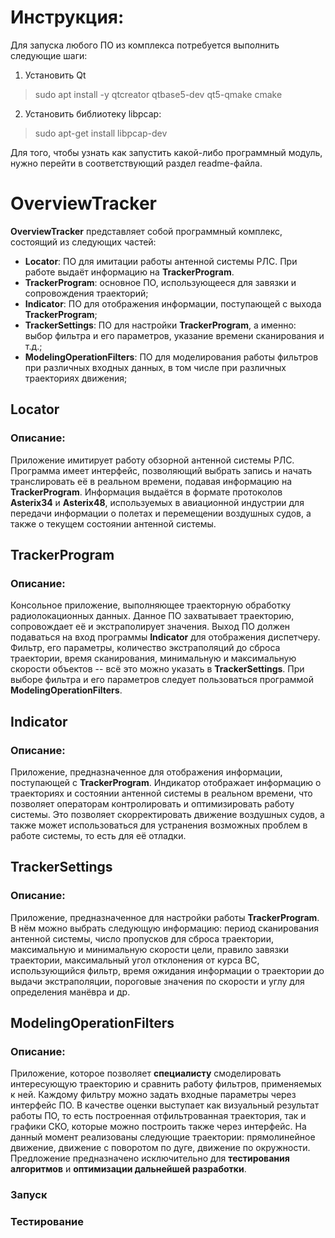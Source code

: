 # Инструкция:
Для запуска любого ПО из комплекса потребуется выполнить следующие шаги:
1) Установить Qt
>sudo apt install -y qtcreator qtbase5-dev qt5-qmake cmake

2) Установить библиотеку libpcap:
> sudo apt-get install libpcap-dev

Для того, чтобы узнать как запустить какой-либо программный модуль, нужно перейти в соответствующий раздел readme-файла.

# OverviewTracker
__OverviewTracker__ представляет собой программный комплекс, состоящий из следующих частей:
* __Locator__: ПО для имитации работы антенной системы РЛС. При работе выдаёт информацию на __TrackerProgram__.
* __TrackerProgram__: основное ПО, использующееся для завязки и сопровождения траекторий;
* __Indicator__: ПО для отображения информации, поступающей с выхода __TrackerProgram__;
* __TrackerSettings__: ПО для настройки __TrackerProgram__, а именно: выбор фильтра и его параметров, указание времени сканирования и т.д.;
* __ModelingOperationFilters__: ПО для моделирования работы фильтров при различных входных данных, в том числе при различных траекториях движения;

## Locator
### Описание:
Приложение имитирует работу обзорной антенной системы РЛС. Программа имеет интерфейс, позволяющий выбрать запись и начать транслировать её в реальном времени, подавая информацию на __TrackerProgram__. Информация выдаётся в формате протоколов __Asterix34__ и __Asterix48__, используемых в авиационной индустрии для передачи информации о полетах и перемещении воздушных судов, а также о текущем состоянии антенной системы.

## TrackerProgram
### Описание:
Консольное приложение, выполняющее траекторную обработку радиолокационных данных. Данное ПО захватывает траекторию, сопровождает её и экстраполирует значения. Выход ПО должен подаваться на вход программы __Indicator__ для отображения диспетчеру. Фильтр, его параметры, количество экстраполяций до сброса траектории, время сканирования, минимальную и максимальную скорости объектов -- всё это можно указать в __TrackerSettings__. При выборе фильтра и его параметров следует пользоваться программой __ModelingOperationFilters__.

## Indicator
### Описание:
Приложение, предназначенное для отображения информации, поступающей с __TrackerProgram__.  Индикатор отображает информацию о траекториях и состоянии антенной системы в реальном времени, что позволяет операторам контролировать и оптимизировать работу системы. Это позволяет скорректировать движение воздушных судов, а также может использоваться для устранения возможных проблем в работе системы, то есть для её отладки.

## TrackerSettings
### Описание:
Приложение, предназначенное для настройки работы __TrackerProgram__. В нём можно выбрать следующую информацию: период сканирования антенной системы, число пропусков для сброса траектории, максимальную и минимальную скорости цели, правило завязки траектории, максимальный угол отклонения от курса ВС, использующийся фильтр, время ожидания информации о траектории до выдачи экстраполяции, пороговые значения по скорости и углу для определения манёвра и др.

## ModelingOperationFilters
### Описание:
Приложение, которое позволяет __специалисту__ смоделировать интересующую траекторию и сравнить работу фильтров, применяемых к ней. Каждому фильтру можно задать входные параметры через интерфейс ПО. В качестве оценки выступает как визуальный результат работы ПО, то есть построенная отфильтрованная траектория, так и графики СКО, которые можно построить также через интерфейс. На данный момент реализованы следующие траектории: прямолинейное движение, движение с поворотом по дуге, движение по окружности. Предложение предназначено исключительно для __тестирования алгоритмов__ и __оптимизации дальнейшей разработки__.

### Запуск

### Тестирование
